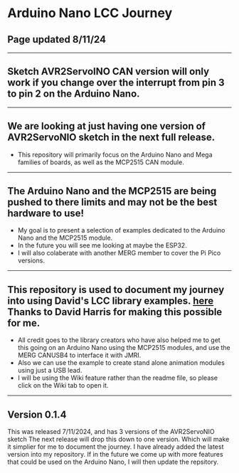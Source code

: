 # Arduino Nano LCC Journey

## Page updated 8/11/24

----

## Sketch AVR2ServoINO CAN version will only work if you change over the interrupt from pin 3 to pin 2 on the Arduino Nano.

----

## We are looking at just having one version of AVR2ServoNIO sketch in the next full release.

- This repository will primarily focus on the Arduino Nano and Mega families of boards, as well as the MCP2515 CAN module.

----

## The Arduino Nano and the MCP2515 are being pushed to there limits and may not be the best hardware to use!

- My goal is to present a selection of examples dedicated to the Arduino Nano and the MCP2515 module.
- In the future you will see me looking at maybe the ESP32.
- I will also colaberate with another MERG member to cover the Pi Pico versions.

----

## This repository is used to document my journey into using David's LCC library examples. [here](https://github.com/openlcb/OpenLCB_Single_Thread) Thanks to David Harris for making this possible for me.

- All credit goes to the library creators who have also helped me to get this going on an Arduino Nano using the MCP2515 modules, and use the MERG CANUSB4 to interface it with JMRI.
- Also we can use the example to create stand alone animation modules using just a USB lead.
- I will be using the Wiki feature rather than the readme file, so please click on the Wiki tab to open it.

----

## Version 0.1.4

This was released 7/11/2024, and has 3 versions of the AVR2ServoNIO sketch The next release will drop this down to one version. Which will make it simplier for me to document the journey. I have already added the latest version into my repository. If in the future we come up with more features that could be used on the Arduino Nano, I will then update the repsitory.





